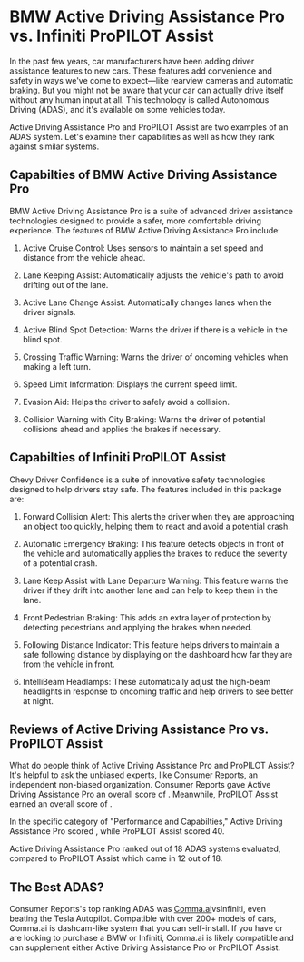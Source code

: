 # BMW Active Driving Assistance Pro vs. Infiniti ProPILOT Assist

In the past few years, car manufacturers have been adding driver assistance features to new cars. These features add convenience and safety in ways we've come to expect—like rearview cameras and automatic braking. But you might not be aware that your car can actually drive itself without any human input at all. This technology is called Autonomous Driving (ADAS), and it's available on some vehicles today.

Active Driving Assistance Pro and ProPILOT Assist are two examples of an ADAS system. Let's examine their capabilities as well as how they rank against similar systems.

## Capabilties of BMW Active Driving Assistance Pro

BMW Active Driving Assistance Pro is a suite of advanced driver assistance technologies designed to provide a safer, more comfortable driving experience. The features of BMW Active Driving Assistance Pro include:

1. Active Cruise Control: Uses sensors to maintain a set speed and distance from the vehicle ahead.

2. Lane Keeping Assist: Automatically adjusts the vehicle&#39;s path to avoid drifting out of the lane.

3. Active Lane Change Assist: Automatically changes lanes when the driver signals.

4. Active Blind Spot Detection: Warns the driver if there is a vehicle in the blind spot.

5. Crossing Traffic Warning: Warns the driver of oncoming vehicles when making a left turn.

6. Speed Limit Information: Displays the current speed limit.

7. Evasion Aid: Helps the driver to safely avoid a collision.

8. Collision Warning with City Braking: Warns the driver of potential collisions ahead and applies the brakes if necessary.

## Capabilties of Infiniti ProPILOT Assist

Chevy Driver Confidence is a suite of innovative safety technologies designed to help drivers stay safe. The features included in this package are:

1. Forward Collision Alert: This alerts the driver when they are approaching an object too quickly, helping them to react and avoid a potential crash.

2. Automatic Emergency Braking: This feature detects objects in front of the vehicle and automatically applies the brakes to reduce the severity of a potential crash.

3. Lane Keep Assist with Lane Departure Warning: This feature warns the driver if they drift into another lane and can help to keep them in the lane.

4. Front Pedestrian Braking: This adds an extra layer of protection by detecting pedestrians and applying the brakes when needed.

5. Following Distance Indicator: This feature helps drivers to maintain a safe following distance by displaying on the dashboard how far they are from the vehicle in front.

6. IntelliBeam Headlamps: These automatically adjust the high-beam headlights in response to oncoming traffic and help drivers to see better at night.

## Reviews of Active Driving Assistance Pro vs. ProPILOT Assist
What do people think of Active Driving Assistance Pro and ProPILOT Assist? It's helpful to ask the unbiased experts, like Consumer Reports, an independent non-biased organization. Consumer Reports gave Active Driving Assistance Pro an overall score of . Meanwhile, ProPILOT Assist earned an overall score of .

In the specific category of "Performance and Capabilties," Active Driving Assistance Pro scored , while ProPILOT Assist scored 40.

Active Driving Assistance Pro ranked  out of 18 ADAS systems evaluated, compared to ProPILOT Assist which came in 12 out of 18.

## The Best ADAS?
Consumer Reports's top ranking ADAS was [Comma.ai](https://comma.ai?utm_medium=ref&utm_source=jwith&utm_campaign=BMW)vsInfiniti, even beating the Tesla Autopilot. Compatible with over 200+ models of cars, Comma.ai is dashcam-like system that you can self-install. If you have or are looking to purchase a BMW or Infiniti, Comma.ai is likely compatible and can supplement either Active Driving Assistance Pro or ProPILOT Assist. 

